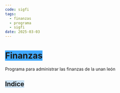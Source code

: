 ```yaml
---
code: sigfi
tags:
  - finanzas
  - programa
  - sigfi
date: 2025-03-03
---
```

# <span style="background:#40a9ff;"> Finanzas </span>
Programa para administrar las finanzas de la unan león
## <span style="background:rgba(5, 117, 197, 0.2)"> Indice </span>

